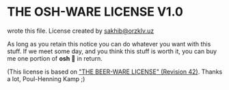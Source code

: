# THE OSH-WARE LICENSE V1.0

<author> wrote this file.
License created by sakhib@orzklv.uz

As long as you retain this notice you can do whatever you want
with this stuff. If we meet some day, and you think this stuff
is worth it, you can buy me one portion of **osh 🍚** in return.

(This license is based on ["THE BEER-WARE LICENSE" (Revision 42)].
 Thanks a lot, Poul-Henning Kamp ;)

["THE BEER-WARE LICENSE" (Revision 42)]: https://people.freebsd.org/~phk/